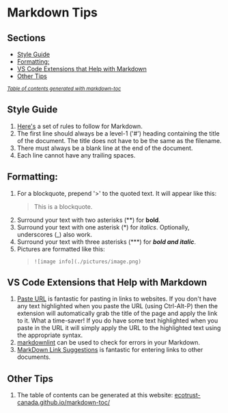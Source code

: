 # Markdown Tips

## Sections

- [Style Guide](#style-guide)
- [Formatting:](#formatting-)
- [VS Code Extensions that Help with Markdown](#vs-code-extensions-that-help-with-markdown)
- [Other Tips](#other-tips)

<small><i><a href='http://ecotrust-canada.github.io/markdown-toc/'>Table of contents generated with markdown-toc</a></i></small>

## Style Guide

1. [Here's](https://github.com/DavidAnson/markdownlint/blob/v0.16.0/doc/Rules.md) a set of rules to follow for Markdown.
1. The first line should always be a level-1 ('#') heading containing the title of the document. The title does not have to be the same as the filename.
1. There must always be a blank line at the end of the document.
1. Each line cannot have any trailing spaces.

## Formatting:

1. For a blockquote, prepend '>' to the quoted text. It will appear like this:
    > This is a blockquote.
1. Surround your text with two asterisks (**) for **bold**.
1. Surround your text with one asterisk (*) for *italics*. Optionally, underscores (_) also work.
1. Surround your text with three asterisks (***) for ***bold and italic***.
1. Pictures are formatted like this:<br>
    > ```![image info](./pictures/image.png)```
    
## VS Code Extensions that Help with Markdown

1. [Paste URL](https://marketplace.visualstudio.com/items?itemName=kukushi.pasteurl) is fantastic for pasting in links to websites. If you don't have any text highlighted when you paste the URL (using Ctrl-Alt-P) then the extension will automatically grab the title of the page and apply the link to it. What a time-saver! If you do have some text highlighted when you paste in the URL it will simply apply the URL to the highlighted text using the appropriate syntax.
1. [markdownlint](https://marketplace.visualstudio.com/items?itemName=DavidAnson.vscode-markdownlint) can be used to check for errors in your Markdown.
1. [MarkDown Link Suggestions](https://marketplace.visualstudio.com/items?itemName=TomasHubelbauer.vscode-markdown-link-suggestions) is fantastic for entering links to other documents.

## Other Tips

1. The table of contents can be generated at this website: [ecotrust-canada.github.io/markdown-toc/](https://ecotrust-canada.github.io/markdown-toc/)
